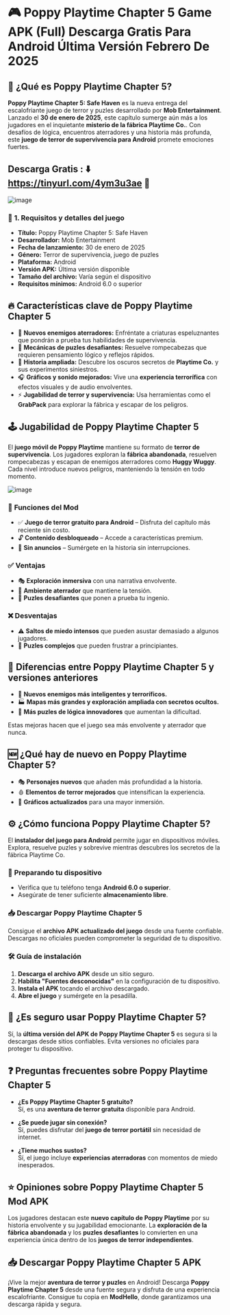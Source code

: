 # 🎮 Poppy Playtime Chapter 5 Game APK (Full) Descarga Gratis Para Android Última Versión Febrero De 2025

## 👻 **¿Qué es Poppy Playtime Chapter 5?**  

**Poppy Playtime Chapter 5: Safe Haven** es la nueva entrega del escalofriante juego de terror y puzles desarrollado por **Mob Entertainment**. Lanzado el **30 de enero de 2025**, este capítulo sumerge aún más a los jugadores en el inquietante **misterio de la fábrica Playtime Co.**. Con desafíos de lógica, encuentros aterradores y una historia más profunda, este **juego de terror de supervivencia para Android** promete emociones fuertes.  

## Descarga Gratis : ⬇️ https://tinyurl.com/4ym3u3ae 📲
![image](https://github.com/user-attachments/assets/4c1fc318-a736-46ab-81c5-33cd7e70f815)


### 📌 **1. Requisitos y detalles del juego**  

- **Título:** Poppy Playtime Chapter 5: Safe Haven  
- **Desarrollador:** Mob Entertainment  
- **Fecha de lanzamiento:** 30 de enero de 2025  
- **Género:** Terror de supervivencia, juego de puzles  
- **Plataforma:** Android  
- **Versión APK:** Última versión disponible  
- **Tamaño del archivo:** Varía según el dispositivo  
- **Requisitos mínimos:** Android 6.0 o superior  

## 🔥 **Características clave de Poppy Playtime Chapter 5**  

- 🧸 **Nuevos enemigos aterradores:** Enfréntate a criaturas espeluznantes que pondrán a prueba tus habilidades de supervivencia.  
- 🧩 **Mecánicas de puzles desafiantes:** Resuelve rompecabezas que requieren pensamiento lógico y reflejos rápidos.  
- 📖 **Historia ampliada:** Descubre los oscuros secretos de **Playtime Co.** y sus experimentos siniestros.  
- 🎧 **Gráficos y sonido mejorados:** Vive una **experiencia terrorífica** con efectos visuales y de audio envolventes.  
- ⚡ **Jugabilidad de terror y supervivencia:** Usa herramientas como el **GrabPack** para explorar la fábrica y escapar de los peligros.  

## 🕹️ **Jugabilidad de Poppy Playtime Chapter 5**  

El **juego móvil de Poppy Playtime** mantiene su formato de **terror de supervivencia**. Los jugadores exploran la **fábrica abandonada**, resuelven rompecabezas y escapan de enemigos aterradores como **Huggy Wuggy**. Cada nivel introduce nuevos peligros, manteniendo la tensión en todo momento.  

![image](https://github.com/user-attachments/assets/36a0bea6-00fd-44de-93f0-198fbe6b66a3)


### 🚀 **Funciones del Mod**  

- ✅ **Juego de terror gratuito para Android** – Disfruta del capítulo más reciente sin costo.  
- 🔓 **Contenido desbloqueado** – Accede a características premium.  
- 🚫 **Sin anuncios** – Sumérgete en la historia sin interrupciones.  

### ✅ **Ventajas**  

- 🎭 **Exploración inmersiva** con una narrativa envolvente.  
- 🔦 **Ambiente aterrador** que mantiene la tensión.  
- 🔑 **Puzles desafiantes** que ponen a prueba tu ingenio.  

### ❌ **Desventajas**  

- ⚠️ **Saltos de miedo intensos** que pueden asustar demasiado a algunos jugadores.  
- 🧠 **Puzles complejos** que pueden frustrar a principiantes.  

## 🔄 **Diferencias entre Poppy Playtime Chapter 5 y versiones anteriores**  

- 🧌 **Nuevos enemigos más inteligentes y terroríficos.**  
- 🏭 **Mapas más grandes y exploración ampliada con secretos ocultos.**  
- 🧠 **Más puzles de lógica innovadores** que aumentan la dificultad.  

Estas mejoras hacen que el juego sea más envolvente y aterrador que nunca.  

## 🆕 **¿Qué hay de nuevo en Poppy Playtime Chapter 5?**  

- 🎭 **Personajes nuevos** que añaden más profundidad a la historia.  
- 🩸 **Elementos de terror mejorados** que intensifican la experiencia.  
- 🎨 **Gráficos actualizados** para una mayor inmersión.  

## ⚙️ **¿Cómo funciona Poppy Playtime Chapter 5?**  

El **instalador del juego para Android** permite jugar en dispositivos móviles. Explora, resuelve puzles y sobrevive mientras descubres los secretos de la fábrica Playtime Co.  

### 📱 **Preparando tu dispositivo**  

- Verifica que tu teléfono tenga **Android 6.0 o superior**.  
- Asegúrate de tener suficiente **almacenamiento libre**.  

### 📥 **Descargar Poppy Playtime Chapter 5**  

Consigue el **archivo APK actualizado del juego** desde una fuente confiable. Descargas no oficiales pueden comprometer la seguridad de tu dispositivo.  

### 🛠️ **Guía de instalación**  

1. **Descarga el archivo APK** desde un sitio seguro.  
2. **Habilita "Fuentes desconocidas"** en la configuración de tu dispositivo.  
3. **Instala el APK** tocando el archivo descargado.  
4. **Abre el juego** y sumérgete en la pesadilla.  

## 🔐 **¿Es seguro usar Poppy Playtime Chapter 5?**  

Sí, la **última versión del APK de Poppy Playtime Chapter 5** es segura si la descargas desde sitios confiables. Evita versiones no oficiales para proteger tu dispositivo.  

## ❓ **Preguntas frecuentes sobre Poppy Playtime Chapter 5**  

- **¿Es Poppy Playtime Chapter 5 gratuito?**  
  Sí, es una **aventura de terror gratuita** disponible para Android.  

- **¿Se puede jugar sin conexión?**  
  Sí, puedes disfrutar del **juego de terror portátil** sin necesidad de internet.  

- **¿Tiene muchos sustos?**  
  Sí, el juego incluye **experiencias aterradoras** con momentos de miedo inesperados.  

## ⭐ **Opiniones sobre Poppy Playtime Chapter 5 Mod APK**  

Los jugadores destacan este **nuevo capítulo de Poppy Playtime** por su historia envolvente y su jugabilidad emocionante. La **exploración de la fábrica abandonada** y los **puzles desafiantes** lo convierten en una experiencia única dentro de los **juegos de terror independientes**.  

## 📥 **Descargar Poppy Playtime Chapter 5 APK**  

¡Vive la mejor **aventura de terror y puzles** en Android! Descarga **Poppy Playtime Chapter 5** desde una fuente segura y disfruta de una experiencia escalofriante. Consigue tu copia en **ModHello**, donde garantizamos una descarga rápida y segura.

